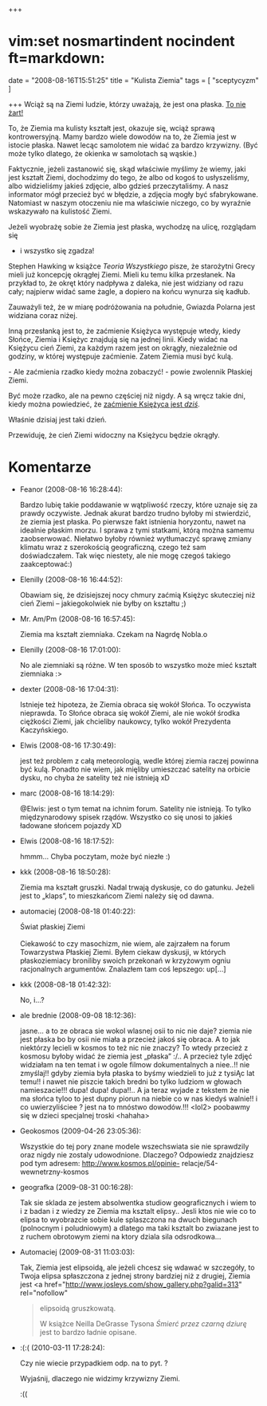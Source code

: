 +++
# vim:set nosmartindent nocindent ft=markdown:
date = "2008-08-16T15:51:25"
title = "Kulista Ziemia"
tags = [ "sceptycyzm" ]

+++
Wciąż są na Ziemi ludzie, którzy uważają, że jest ona płaska. [To nie
żart!](http://pl.wikipedia.org/wiki/Towarzystwo_P%C5%82askiej_Ziemi)

To, że Ziemia ma kulisty kształt jest, okazuje się, wciąż sprawą
kontrowersyjną. Mamy bardzo wiele dowodów na to, że Ziemia jest w istocie
płaska. Nawet lecąc samolotem nie widać za bardzo krzywizny. (Być może tylko
dlatego, że okienka w samolotach są wąskie.)

Faktycznie, jeżeli zastanowić się, skąd właściwie myślimy że wiemy, jaki jest
kształt Ziemi, dochodzimy do tego, że albo od kogoś to usłyszeliśmy, albo
widzieliśmy jakieś zdjęcie, albo gdzieś przeczytaliśmy. A nasz informator mógł
przecież być w błędzie, a zdjęcia mogły być sfabrykowane. Natomiast w naszym
otoczeniu nie ma właściwie niczego, co by wyraźnie wskazywało na kulistość
Ziemi.

Jeżeli wyobrażę sobie że Ziemia jest płaska, wychodzę na ulicę, rozglądam się
- i wszystko się zgadza!

Stephen Hawking w książce _Teoria Wszystkiego_ pisze, że starożytni Grecy
mieli już koncepcję okrągłej Ziemi. Mieli ku temu kilka przesłanek. Na
przykład to, że okręt który nadpływa z daleka, nie jest widziany od razu cały;
najpierw widać same żagle, a dopiero na końcu wynurza się kadłub.

Zauważyli też, że w miarę podróżowania na południe, Gwiazda Polarna jest
widziana coraz niżej.

Inną przesłanką jest to, że zaćmienie Księżyca występuje wtedy, kiedy Słońce,
Ziemia i Księżyc znajdują się na jednej linii. Kiedy widać na Księżycu cień
Ziemi, za każdym razem jest on okrągły, niezależnie od godziny, w której
występuje zaćmienie. Zatem Ziemia musi być kulą.

\- Ale zaćmienia rzadko kiedy można zobaczyć! - powie zwolennik Płaskiej
Ziemi.

Być może rzadko, ale na pewno częściej niż nigdy. A są wręcz takie dni, kiedy
można powiedzieć, że [zaćmienie Księżyca jest
_dziś_](http://wiadomosci.onet.pl/1808348,11,item.html).

Właśnie dzisiaj jest taki dzień.

Przewiduję, że cień Ziemi widoczny na Księżycu będzie okrągły.

# Komentarze

* Feanor (2008-08-16 16:28:44): <p>Bardzo lubię takie poddawanie w wątpliwość
  rzeczy, które uznaje się za prawdy oczywiste. Jednak akurat bardzo trudno
  byłoby mi stwierdzić, że ziemia jest płaska. Po pierwsze fakt istnienia
  horyzontu, nawet na idealnie płaskim morzu. I sprawa z tymi statkami, którą
  można samemu zaobserwować. Niełatwo byłoby również wytłumaczyć sprawę zmiany
  klimatu wraz z szerokością geograficzną, czego też sam doświadczałem. Tak więc
  niestety, ale nie mogę czegoś takiego zaakceptować:)</p>
* Elenilly (2008-08-16 16:44:52): <p>Obawiam się, że dzisiejszej nocy chmury
  zaćmią Księżyc skutecziej niż cień Ziemi &#8211; jakiegokolwiek nie byłby on
  kształtu ;)</p>
* Mr. Am/Pm (2008-08-16 16:57:45): <p>Ziemia ma kształt ziemniaka. Czekam na
  Nagrdę Nobla.o</p>
* Elenilly (2008-08-16 17:01:00): <p>No ale ziemniaki są różne. W ten sposób to
  wszystko może mieć kształt ziemniaka :&#62;</p>
* dexter (2008-08-16 17:04:31): <p>Istnieje też hipoteza, że Ziemia obraca się
  wokół Słońca. To oczywista nieprawda. To Słońce obraca się wokół Ziemi, ale
  nie wokół środka ciężkości Ziemi, jak chcieliby naukowcy, tylko wokół
  Prezydenta Kaczyńskiego.</p>
* Elwis (2008-08-16 17:30:49): <p>jest też problem z całą meteorologią, wedle
  której ziemia raczej powinna być kulą. Ponadto nie wiem, jak mięliby
  umieszczać satelity na orbicie dysku, no chyba że satelity też nie istnieją
  xD</p>
* marc (2008-08-16 18:14:29): <p>@Elwis: jest o tym temat na ichnim forum.
  Satelity nie istnieją. To tylko międzynarodowy spisek rządów. Wszystko co się
  unosi to jakieś ładowane słońcem pojazdy XD</p>
* Elwis (2008-08-16 18:17:52): <p>hmmm&#8230; Chyba poczytam, może być niezłe
  :)</p>
* kkk (2008-08-16 18:50:28): <p>Ziemia ma kształt gruszki. Nadal trwają
  dyskusje, co do gatunku. Jeżeli jest to &#8222;klaps&#8221;, to mieszkańcom
  Ziemi należy się od dawna.</p>
* automaciej (2008-08-18 01:40:22): <p>Świat płaskiej Ziemi<br /><br />Ciekawość
  to czy masochizm, nie wiem, ale zajrzałem na forum Towarzystwa Płaskiej Ziemi.
  Byłem ciekaw dyskusji, w których płaskoziemiacy broniliby swoich przekonań w
  krzyżowym ogniu racjonalnych argumentów. Znalazłem tam coś lepszego:
  up[...]</p>
* kkk (2008-08-18 01:42:32): <p>No, i&#8230;?</p>
* ale brednie (2008-09-08 18:12:36): <p>jasne&#8230; a to ze obraca sie wokol
  wlasnej osii to nic nie daje?  ziemia nie jest płaska bo by osii nie miała a
  przecież jakoś się obraca. A to jak niektórzy lecieli w kosmos to też nic nie
  znaczy? To wtedy przecież z kosmosu byłoby widać że ziemia jest
  &#8222;płaska&#8221; :/.. A przecież tyle zdjęć widziałam na ten temat i w
  ogole filmow dokumentalnych a niee..!! nie zmyślaj!! gdyby ziemia była płaska
  to byśmy wiedzieli to już z tysiĄc lat temu!! i nawet nie piszcie takich
  bredni bo tylko ludziom w głowach namieszacie!!! dupa! dupa! dupa!!.. A ja
  teraz wyjade z tekstem że nie ma słońca tyloo to jest dupny piorun na niebie
  co w nas kiedyś walnie!! i co uwierzyliściee ? jest na to mnóstwo dowodów.!!!
  &#60;lol2&#62; poobawmy się w dzieci specjalnej troski &#60;hahaha&#62;</p>
* Geokosmos (2009-04-26 23:05:36): <p>Wszystkie do tej pory znane modele
  wszechswiata sie nie sprawdzily oraz nigdy nie zostaly udowodnione. Dlaczego?
  Odpowiedz znajdziesz pod tym adresem: http://www.kosmos.pl/opinie-
  relacje/54-wewnetrzny-kosmos</p>
* geografka (2009-08-31 00:16:28): <p>Tak sie sklada ze jestem absolwentka
  studiow geograficznych i wiem to i z badan i z wiedzy ze Ziemia ma ksztalt
  elipsy.. Jesli ktos nie wie co to elipsa to wyobrazcie sobie kule splaszczona
  na dwuch biegunach (polnocnym i poludniowym) a dlatego ma taki ksztalt bo
  zwiazane jest to z ruchem obrotowym ziemi na ktory dziala sila
  odsrodkowa...</p>
* Automaciej (2009-08-31 11:03:03): <p>Tak, Ziemia jest elipsoidą, ale jeżeli
  chcesz się wdawać w szczegóły, to Twoja elipsa spłaszczona z jednej strony
  bardziej niż z drugiej, Ziemia jest <a
  href="http://www.josleys.com/show_gallery.php?galid=313" rel="nofollow"
  >elipsoidą gruszkowatą</a>.</p> <p>W książce Neilla DeGrasse Tysona <i>Śmierć
  przez czarną dziurę</i> jest to bardzo ładnie opisane.</p>
* :(:( (2010-03-11 17:28:24): <p>Czy nie wiecie przypadkiem odp. na to pyt.
  ?</p>  <p>Wyjaśnij, dlaczego nie widzimy krzywizny Ziemi. </p>  <p>:((</p>
